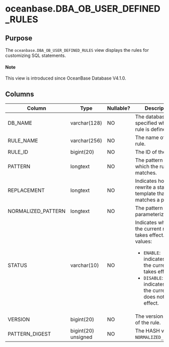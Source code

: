 # oceanbase.DBA_OB_USER_DEFINED_RULES

## Purpose

The `oceanbase.DBA_OB_USER_DEFINED_RULES` view displays the rules for customizing SQL statements. 

<main id="notice" type='explain'>
  <h4>Note</h4>
  <p>This view is introduced since OceanBase Database V4.1.0. </p>
</main>

## Columns

| Column | Type | Nullable? | Description |
| --- | --- | --- | --- |
| DB_NAME | varchar(128) | NO | The database name specified when the rule is defined. |
| RULE_NAME | varchar(256) | NO | The name of the rule. |
| RULE_ID | bigint(20) | NO | The ID of the rule. |
| PATTERN | longtext | NO | The pattern to which the rule matches. |
| REPLACEMENT | longtext | NO | Indicates how to rewrite a statement template that matches a pattern. |
| NORMALIZED_PATTERN | longtext | NO | The pattern after parameterization. |
| STATUS | varchar(10) | NO | Indicates whether the current rule takes effect. Valid values: <ul><li> `ENABLE`: indicates that the current rule takes effect.</li><li> `DISABLE`: indicates that the current rule does not take effect.</li></ul> |
| VERSION | bigint(20) | NO | The version number of the rule. |
| PATTERN_DIGEST | bigint(20) unsigned | NO | The HASH value of `NORMALIZED_PATTERN`. |
